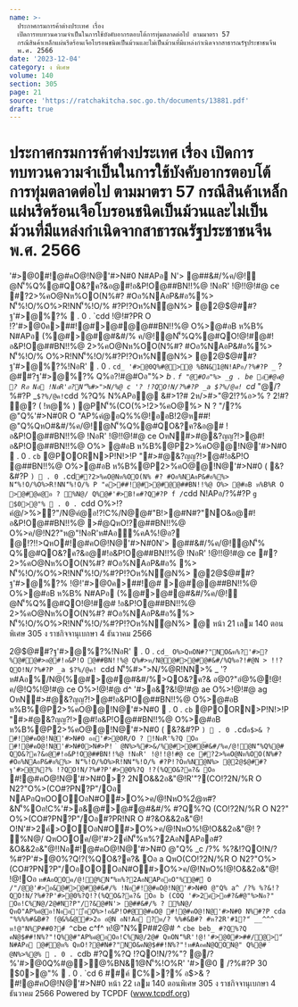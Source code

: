 ```yaml
---
name: >-
  ประกาศกรมการค้าต่างประเทศ เรื่อง
  เปิดการทบทวนความจำเป็นในการใช้บังคับอากรตอบโต้การทุ่มตลาดต่อไป ตามมาตรา 57
  กรณีสินค้าเหล็กแผ่นรีดร้อนเจือโบรอนชนิดเป็นม้วนและไม่เป็นม้วนที่มีแหล่งกำเนิดจากสาธารณรัฐประชาชนจีน
  พ.ศ. 2566
date: '2023-12-04'
category: ง พิเศษ
volume: 140
section: 305
page: 21
source: 'https://ratchakitcha.soc.go.th/documents/13881.pdf'
draft: true
---
```


# ประกาศกรมการค้าต่างประเทศ เรื่อง เปิดการทบทวนความจำเป็นในการใช้บังคับอากรตอบโต้การทุ่มตลาดต่อไป ตามมาตรา 57 กรณีสินค้าเหล็กแผ่นรีดร้อนเจือโบรอนชนิดเป็นม้วนและไม่เป็นม้วนที่มีแหล่งกำเนิดจากสาธารณรัฐประชาชนจีน พ.ศ. 2566

'#>@0#!@#คO@!N@'#>N#0 N#APอ N'> @##&#/%ค/@!ํ@N'็%Q%@#QO&?ค?&อ@#!อ&P!O@##BN!!%@ !NอR' !@!!@!#@ ce #?2>%คO@Nห%OO(N%#? #Oอ%NAอP&#อ%%> N'็%!O/%O%>R!NN'็%!O/% #?P!?Oห%Nํ@N%> @2@$@##?ฐ'#>@%?%  . 0 . `cdd !@!#?PR O !?'#>@0ค>##!@#>@#@@##BN!!%@ O%>@#อB ห%B% N#APอ (%@#>@#@#&#/% ค/@!ํ@N'็%Q%@#QO!@!#@#!อ&P!O@##BN!!%@ 2>%คO@Nห%OO(N%#? #Oอ%NAอP&#อ%%> N'็%!O/% O%>R!NN'็%!O/%#?P!?Oห%Nํ@N%> @2@$@##?ฐ'#>@%?%!NอR'  . 0 . `cd_ '#>@0Q%#@>@ %BN&1@N!APอ/?%#?P _` $?%/@ค! `cd_ ํ@ห% QหON#?"NO&อ@#!อ&P!O@##BN!!%@ @@#%ํ@NO@ 2>%คO@Nห%OO(N%#? #Oอ%NAอP&#อ%%> N'็%!O/%O%>R!NN'็%!O/% @PNAอP&#อ%!?QO!N#Oอ"%> ^ . ^^^f @Q%R' !?ค/@!ห%@!?QO!N ^ . g "@ c^ . ^ !>%%>N!!# O%>!?ค/@!/O@!?QO!N _^^ "@ a , ^bf !>%%>N!!# @"Q!O>? อ?!#@0B%@# '#>N #"Nอ"#?P e``c . a^ . g^ . ^`` e``c . a^ . g^ . ^`a e``c . a^ . g^ . ^`b e``c . a^ . g^ . ^a` e``c . a^ . g^ . ^g^ e``c . b^ . g^ . ^`b e``c . b^ . g^ . ^g^ e``d . g_ . _^ . ^`` e``d . g_ . _^ . ^`a e``d . g_ . _^ . ^`b e``d . g_ . _^ . ^a` e``d . g_ . _^ . ^g^ e``d . g_ . g^ . ^`` e``d . g_ . g^ . ^`a e``d . g_ . g^ . ^`b e``d . g_ . g^ . ^a` e``d . g_ . g^ . ^g^ #/! _e >? #?P!?Oห%Nํ@N%> @2@$@##?ฐ'#>@%?% Q%อ?!#@#Oอ"%> _b . `f "@#Oอ"%> _g . be อ#@ค@ ? Rอ Nอ !NอR'อ?N'็%#>">N/%@ c '? !?QO!N/?%#?P _a $?%/@ค! `cd_ "@/?%#?P _` $?%/@ค! `cdd %?Q% N%APอ@ &#>1?# 2ห/>#>"@2!?%อ>% ? 2!#? ํ@? ( !ห@% ) @PN'็%(CO(%>!2>%คO@%> N ? "/?% @"Q%'#>N#0R O "AP%คํ@อQ%%@!ออB!2@ห##! @"Q%QหO#&#/%ค/@!ํ@N'็%Q%@#QO&?ค?&อ@# !อ&P!O@##BN!!%@ !NอR' !@!!@!#@ ce OหN#>#@&?ญญ?!>@#!อ&P!O@##BN!!%@ O%> @#อB ห%B%@P2>%คO@@!N@'#>N#0  . 0 . `cb` @POORN>P!N!>!P "#>#@&?ญญ?!>@#!อ&P!O @##BN!!%@ O%>@#อB ห%B%@P2>%คO@@!N@'#>N#0 ( &?&#?P ` )  . 0 . `cd` #?2>%คO@Nห%OO(N% #? #Oอ%NAอP&#อ%%> N'็%!O/%O%>R!NN'็%!O/% P "ค>##!@#>@#@@##BN!!%@ O%> @#อB ห%B%R O >@#@คํ@อ ? %N@/ Q%@#'#>B!ค#?Q#?P f / `cdd N!APอ/?%#?P `g $0>@"%  . 0 . `cdd O%>!?คํ@/>%>?"/N@คํ@อ!?!C%/N@@#"B!>@#N#?"NO&อ@#!อ&P!O@##BN!!%@ >#ํ@QหO!?@##BN!!%@ O%>ค/@!N2?"ห@"!NอR'ห#Aอื้%คA%!@อ? @!?!!>QหO#!@#คO@!N@'#>N#0N'> @##&#/%ค/@!ํ@N'็% Q%@#QO&?ค?&อ@#!อ&P!O@##BN!!%@ !NอR' !@!!@!#@ ce #?2>%คO@Nห%OO(N%#? #Oอ%NAอP&#อ% %> N'็%!O/%O%>R!NN'็%!O/%#?P!?Oห%Nํ@N%> @2@$@##?ฐ'#>@%?% !@!'#>@0ค>##!@# >@#@@##BN!!%@ O%>@#อB ห%B% N#APอ (%@#>@#@#&#/%ค/@!ํ@N'็%Q%@#QO!@!#@# !อ&P!O@##BN!!%@ 2>%คO@Nห%OO(N%#? #Oอ%NAอP&#อ%%> N'็%!O/%O%>R!NN'็%!O/%#?P!?Oห%Nํ@N%> @ หน้า 21 เลม 140 ตอนพิเศษ 305 ง ราชกิจจานุเบกษา 4 ธันวาคม 2566

2@$@##?ฐ'#>@%?%!NอR'  . 0 . `cd_ O%>QหON#?"NO&ห%?'#>?%@#ํ@#>อ@#!อ&P!O @##BN!!%@ Q%#>ห/N@@#>@#@#&#/%Q%อ?!#@N > !!?QO!N/?%#?P _a $?%/@ค! `cdd N'็%#>">N/%@R!NN>% _ '? ห#Aอ%/N@(%@#>@#@#&#/%>QO&?ค?& อ@0?"อํ@%@!@!ค/@!Q%!@!#@ ce O%>!@!#@ d^ '#>อ&?&!@!#@ ae O%>!@!#@ ag OหN#>#@&?ญญ?!>@#!อ&P!O@##BN!!%@ O%>@#อB ห%B%@P2>%คO@@!N@'#>N#0  . 0 . `cb` @POORN>P!N!>!P "#>#@&?ญญ?!>@#!อ&P!O@##BN!!%@ O%>@#อB ห%B%@P2>%คO@@!N@'#>N#0 ( &?&#?P ` )  . 0 . `cd` อ$>& ? #!@#คO@!N@'#>N#0 ออ'#>@0R/O ? !NอR'%?Q Oอ _ #!@#คO@!N@'#>N#0>N#>P! ํ @N%>%#>&/%@#>@#@#&#/%ค/@!ํ@N'็%Q%@# QO&?ค?&อ@#!อ&P!O@##BN!!%@ !NอR' !@!!@!#@ ce #?2>%คO@Nห%OO(N%#? #Oอ%NAอP&#อ%%> N'็%!O/%O%>R!NN'็%!O/% #?P!?Oห%Nํ@N%> @2@$@##?ฐ'#>@%?% !?QO!N/?%#?P'#>@0%?Q !?(%QO&?ค?& Oอ ` #!@#คO@!N@'#>N#0>? 2NO&&2อ&"@!R'"?(CO!?2N/%R O N2?"O%>(CO#?PN?P"/Oอ NAPอQหOOOOอN#O#>O%>ค/@!NหO%2ํ@ห#?&N'็%Oอ!C%'#>อ&@#>@#@#&#/% #?Q%?Q (CO!?2N/%R O N2?" O%>(CO#?PN?P"/Oอ#?PR!NR O #?&O&&2อ&"@! O!N'#>2ค์>OOOอN#O#>O%>ค/@!NหO%!@!O&&2อ&"@! ? %N@/ QหOOOค/@!'#>2ค์N'็%ห%?2AอNAPออ#?&O&&2อ&"@!!Nอ#!@#คO@!N@'#>N#0 @"Q% _c /?% %?&!?QO!N/?%#?P'#>@0%?Q!?(%QO&?ค?& Oอ a QหO(CO!?2N/%R O N2?"O%>(CO#?PN?P"/OอOOOอN#O#>O%>ค/@!NหO%!@!O&&2อ&"@! !@!Oอ ` ห#AอOOค/@!ํ@%N'็%ห%?2AอNAPออO"%@#์ O /"/@@'#>อ&@#>@#@#&#/% !Nอ#!@#คO@!N@'#>N#0 @"Q% a^ /?% %?&!?QO!N/?%#?P'#>@0%?Q!?(%QO&?ค?& Oอ b (COQ '#>2ค์>อ#?&#@"%>Nอ?" Oอ!C%N@/2@#N?P"/?&@#N'> @##&#/% ? %N@/ QหO"AP%คํ@อ!Nออ''้อO%>!อ&P!O#@@#คO@ #!@#คO@!N@'#>N#0 N%#?P cda "%%%%#&B#? !ํ@&%&@#>2อ อํ@N อN!Aอ ?ห/? %%#&B#? #ห?2R'#1?"์ __^^^ ห!@"N%P##0?#์ ^ `cbe c^f^ ห!@"N%P##2@# ^ `cbe beb_ #?Q%?Q คN@$##!N%?"!Q%@#"AP%คํ@อOอ!C%N@/2@# QหON'็%R'!@!'#>@0#>##/@>"์ N#APอ @#ํ@ห% QหO!?@#N#?"NO&คN@$##!N%?"!ห#AอคN@QON@" Q%@# ํ @N%>%@%  . 0 . `cdb #?Q%?Q !?QO!N/?%"? @/?%'#>@0Q%#@>@%BN&1@N'็%!O%R' '#>@0  /?%#?P 30 $0>@"%  . 0 . `cd 6 ##ค์ C%>?%์ อ$>& ? #!@#คO@!N@'#>N#0 หน้า 22 เลม 140 ตอนพิเศษ 305 ง ราชกิจจานุเบกษา 4 ธันวาคม 2566 Powered by TCPDF (www.tcpdf.org)
